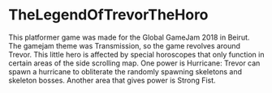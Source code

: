 # TheLegendOfTrevorTheHoro
This platformer game was made for the Global GameJam 2018 in Beirut.
The gamejam theme was Transmission, so the game revolves around Trevor. This little hero is affected by special horoscopes that only
function in certain areas of the side scrolling map. One power is Hurricane: Trevor can spawn a hurricane to obliterate the randomly 
spawning skeletons and skeleton bosses. Another area that gives power is Strong Fist.

